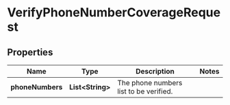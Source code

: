 

# VerifyPhoneNumberCoverageRequest


## Properties

| Name | Type | Description | Notes |
|------------ | ------------- | ------------- | -------------|
|**phoneNumbers** | **List&lt;String&gt;** | The phone numbers list to be verified. |  |




